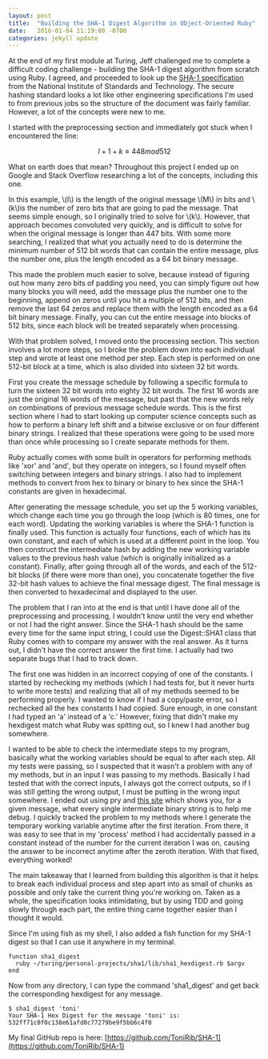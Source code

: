 ```yaml
---
layout: post
title:  "Building the SHA-1 Digest Algorithm in Object-Oriented Ruby"
date:   2016-01-04 11:19:00 -0700
categories: jekyll update
---
```


At the end of my first module at Turing, Jeff challenged me to complete a difficult coding challenge - building the SHA-1 digest algorithm from scratch using Ruby. I agreed, and proceeded to look up the [SHA-1 specification](http://nvlpubs.nist.gov/nistpubs/FIPS/NIST.FIPS.180-4.pdf) from the National Institute of Standards and Technology. The secure hashing standard looks a lot like other engineering specifications I'm used to from previous jobs so the structure of the document was fairly familiar. However, a lot of the concepts were new to me.

I started with the preprocessing section and immediately got stuck when I encountered the line:

$$ l + 1 + k \equiv 448mod512 $$

What on earth does that mean? Throughout this project I ended up on Google and Stack Overflow researching a lot of the concepts, including this one.

In this example, \\(l\\) is the length of the original message \\(M\\) in bits and \\(k\\)is the number of zero bits that are going to pad the message. That seems simple enough, so I originally tried to solve for \\(k\\). However, that approach becomes convoluted very quickly, and is difficult to solve for when the original message is longer than 447 bits. With some more searching, I realized that what you actually need to do is determine the minimum number of 512 bit words that can contain the entire message, plus the number one, plus the length encoded as a 64 bit binary message.

This made the problem much easier to solve, because instead of figuring out how many zero bits of padding you need, you can simply figure out how many blocks you will need, add the message plus the number one to the beginning, append on zeros until you hit a multiple of 512 bits, and then remove the last 64 zeros and replace them with the length encoded as a 64 bit binary message. Finally, you can cut the entire message into blocks of 512 bits, since each block will be treated separately when processing.

With that problem solved, I moved onto the processing section. This section involves a lot more steps, so I broke the problem down into each individual step and wrote at least one method per step. Each step is performed on one 512-bit block at a time, which is also divided into sixteen 32 bit words.

First you create the message schedule by following a specific formula to turn the sixteen 32 bit words into eighty 32 bit words. The first 16 words are just the original 16 words of the message, but past that the new words rely on combinations of previous message schedule words. This is the first section where I had to start looking up computer science concepts such as how to perform a binary left shift and a bitwise exclusive or on four different binary strings. I realized that these operations were going to be used more than once while processing so I create separate methods for them.

Ruby actually comes with some built in operators for performing methods like 'xor' and 'and', but they operate on integers, so I found myself often switching between integers and binary strings. I also had to implement methods to convert from hex to binary or binary to hex since the SHA-1 constants are given in hexadecimal.

After generating the message schedule, you set up the 5 working variables, which change each time you go through the loop (which is 80 times, one for each word). Updating the working variables is where the SHA-1 function is finally used. This function is actually four functions, each of which has its own constant, and each of which is used at a different point in the loop. You then construct the intermediate hash by adding the new working variable values to the previous hash value (which is originally initialized as a constant). Finally, after going through all of the words, and each of the 512-bit blocks (if there were more than one), you concatenate together the five 32-bit hash values to achieve the final message digest. The final message is then converted to hexadecimal and displayed to the user.

The problem that I ran into at the end is that until I have done all of the preprocessing and processing, I wouldn't know until the very end whether or not I had the right answer. Since the SHA-1 hash should be the same every time for the same input string, I could use the Digest::SHA1 class that Ruby comes with to compare my answer with the real answer. As it turns out, I didn't have the correct answer the first time. I actually had two separate bugs that I had to track down.

The first one was hidden in an incorrect copying of one of the constants. I started by rechecking my methods (which I had tests for, but it never hurts to write more tests) and realizing that all of my methods seemed to be performing properly. I wanted to know if I had a copy/paste error, so I rechecked all the hex constants I had copied. Sure enough, in one constant I had typed an 'a' instead of a 'c.' However, fixing that didn't make my hexdigest match what Ruby was spitting out, so I knew I had another bug somewhere.

I wanted to be able to check the intermediate steps to my program, basically what the working variables should be equal to after each step. All my tests were passing, so I suspected that it wasn't a problem with any of my methods, but in an input I was passing to my methods. Basically I had tested that with the correct inputs, I always got the correct outputs, so if I was still getting the wrong output, I must be putting in the wrong input somewhere. I ended out using pry and [this site](http://www.metamorphosite.com/one-way-hash-encryption-sha1-data-software) which shows you, for a given message, what every single intermediate binary string is to help me debug. I quickly tracked the problem to my methods where I generate the temporary working variable anytime after the first iteration. From there, it was easy to see that in my 'process' method I had accidentally passed in a constant instead of the number for the current iteration I was on, causing the answer to be incorrect anytime after the zeroth iteration. With that fixed, everything worked!

The main takeaway that I learned from building this algorithm is that it helps to break each individual process and step apart into as small of chunks as possible and only take the current thing you're working on. Taken as a whole, the specification looks intimidating, but by using TDD and going slowly through each part, the entire thing came together easier than I thought it would.

Since I'm using fish as my shell, I also added a fish function for my SHA-1 digest so that I can use it anywhere in my terminal.

```
function sha1_digest
  ruby ~/turing/personal-projects/sha1/lib/sha1_hexdigest.rb $argv
end
```

Now from any directory, I can type the command 'sha1_digest' and get back the corresponding hexdigest for any message.

```
$ sha1_digest 'toni'
Your SHA-1 Hex Digest for the message 'toni' is:
532ff71c0f0c138e61afd0c77279be9f5bb6c4f0
```

My final GitHub repo is here: [https://github.com/ToniRib/SHA-1](https://github.com/ToniRib/SHA-1)
